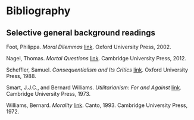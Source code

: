 # Bibliography

## Selective general background readings

Foot, Philippa. *Moral Dilemmas* [link](https://github.com/UCL-PHIL/2047/blob/master/readings/Foot_Moral_Dilemmas.pdf?raw=true). Oxford University Press, 2002.

Nagel, Thomas. *Mortal Questions* [link](https://github.com/UCL-PHIL/2047/blob/master/readings/Thomas%20Nagel-Mortal%20Questions-Cambridge%20University%20Press%20.pdf?raw=true). Cambridge University Press, 2012.

Scheffler, Samuel. *Consequentialism and Its Critics* [link](---). Oxford University Press, 1988.

Smart, J.J.C., and Bernard Williams. *Utilitarianism: For and Against* [link](https://github.com/UCL-PHIL/2047/blob/master/readings/J._J._C._Smart%2C_Bernard_Williams_Utilitarianism_For_and_Against__1973.pdf?raw=true). Cambridge University Press, 1973.

Williams, Bernard. *Morality* [link](https://www.dropbox.com/s/s81lm2zv7gdirac/Williams-Morality_%20An%20Introduction%20to%20Ethics.pdf?dl=0). Canto, 1993. Cambridge University Press, 1972.



<!-- ### The historical backgrond  -->

<!-- Plato

Stoics

Epicureans

Aristotle

Augustine

Aquinas

Hobbes

Spinoza

Hume

Kant

Nietzsche -->


<!-- ### Some key books published since 1945 -->

<!-- ### Other books published since 1945 -->

<!-- ### Collections


## Topics


## Further topics -->

